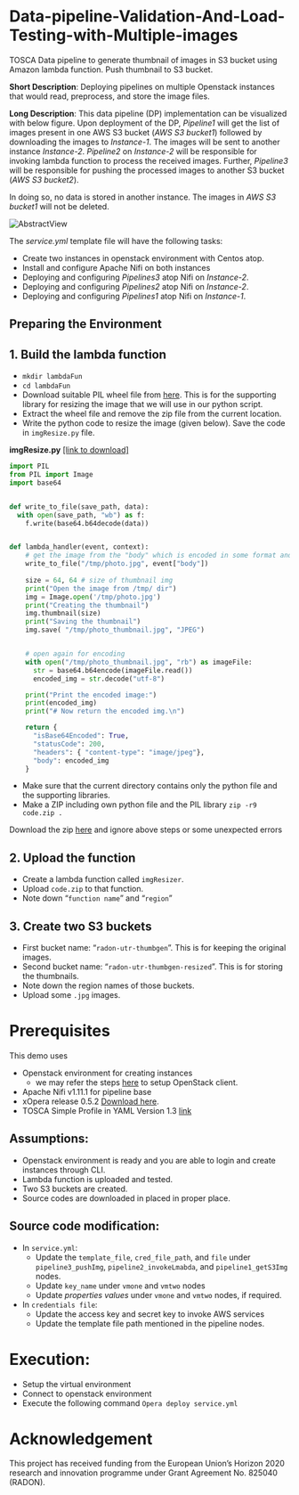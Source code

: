 # Data-pipeline-Validation-And-Load-Testing-with-Multiple-images
TOSCA Data pipeline to generate thumbnail of images in S3 bucket using Amazon lambda function. Push thumbnail to S3 bucket.  

**Short Description**: Deploying pipelines on multiple Openstack instances that would read, preprocess, and store the image files.  

**Long Description**: 
This data pipeline (DP) implementation can be visualized with below figure. Upon deployment of the DP, _Pipeline1_ will get the list of images present in one AWS S3 bucket (_AWS S3 bucket1_) followed by downloading the images to _Instance-1_. The images will be sent to another instance _Instance-2_. _Pipeline2_ on _Instance-2_ will be responsible for invoking lambda function to process the received images. Further, _Pipeline3_ will be responsible for pushing the processed images to another S3 bucket (_AWS S3 bucket2_).  

In doing so, no data is stored in another instance. The images in _AWS S3 bucket1_ will not be deleted.

![AbstractView](https://drive.google.com/uc?export=view&id=1RH9yjACzeDrhmHwNyCY4zsLfu_z0n1Se)


The *service.yml* template file will have the following tasks:
- Create two instances in openstack environment with Centos atop.
- Install and configure Apache Nifi on both instances
- Deploying and configuring *Pipelines3* atop Nifi on *Instance-2*.
- Deploying and configuring *Pipelines2* atop Nifi on *Instance-2*.
- Deploying and configuring *Pipelines1* atop Nifi on *Instance-1*.

## Preparing the Environment

## 1. Build the lambda function
- `mkdir lambdaFun`
- `cd lambdaFun`
- Download suitable PIL wheel file from [here](https://pypi.org/project/Pillow/#files "here"). This is for the supporting library for resizing the image that we will use in our python script.
- Extract the wheel file and remove the zip file from the current location.
- Write the python code to resize the image (given below). Save the code in `imgResize.py` file.  

**imgResize.py** [\[link to download\]](https://github.com/radon-h2020/lambda-thumbGen-TOSCA-datapipeline/blob/master/LambdaFunction/imgResize.py)
```python
import PIL
from PIL import Image
import base64


def write_to_file(save_path, data):
  with open(save_path, "wb") as f:
    f.write(base64.b64decode(data))


def lambda_handler(event, context):    
    # get the image from the "body" which is encoded in some format and is in the HTTP request itself.
    write_to_file("/tmp/photo.jpg", event["body"])
    
    size = 64, 64 # size of thumbnail img
    print("Open the image from /tmp/ dir")
    img = Image.open('/tmp/photo.jpg')
    print("Creating the thumbnail")
    img.thumbnail(size)
    print("Saving the thumbnail")
    img.save( "/tmp/photo_thumbnail.jpg", "JPEG")


    # open again for encoding
    with open("/tmp/photo_thumbnail.jpg", "rb") as imageFile:
      str = base64.b64encode(imageFile.read())
      encoded_img = str.decode("utf-8")

    print("Print the encoded image:")
    print(encoded_img)
    print("# Now return the encoded img.\n")

    return {
      "isBase64Encoded": True,
      "statusCode": 200,
      "headers": { "content-type": "image/jpeg"},
      "body": encoded_img
    }
```

- Make sure that the current directory contains only the python file and the supporting libraries. 
- Make a ZIP including own python file and the PIL library
    `zip -r9 code.zip .`  

Download the zip [here](https://github.com/radon-h2020/lambda-thumbGen-TOSCA-datapipeline/blob/master/LambdaFunction/thumbGenLambda.zip) and ignore above steps or some unexpected errors

## 2. Upload the function
- Create a lambda function called `imgResizer`.
- Upload `code.zip` to that function.
- Note down “`function name`” and “`region`”

## 3. Create two S3 buckets
- First bucket name: “`radon-utr-thumbgen`”. This is for keeping the original images.
- Second bucket name: “`radon-utr-thumbgen-resized`”. This is for storing the thumbnails.
- Note down the region names of those buckets.
- Upload some `.jpg` images.

# Prerequisites
This demo uses 
- Openstack environment for creating instances
   - we may refer the steps [here](https://github.com/radon-h2020/xopera-opera) to setup OpenStack client.
- Apache Nifi v1.11.1 for pipeline base
- xOpera release 0.5.2 [Download here](https://github.com/radon-h2020/xopera-opera/releases/tag/0.5.2 "Download here").
- TOSCA Simple Profile in YAML Version 1.3 [link](https://docs.oasis-open.org/tosca/TOSCA-Simple-Profile-YAML/v1.3/TOSCA-Simple-Profile-YAML-v1.3.html)

## Assumptions:
- Openstack environment is ready and you are able to login and create instances through CLI.
- Lambda function is uploaded and tested.
- Two S3 buckets are created.
- Source codes are downloaded in placed in proper place.
## Source code modification:
- In `service.yml`:
	- Update the `template_file`, `cred_file_path`, and `file` under `pipeline3_pushImg`, `pipeline2_invokeLmabda`, and `pipeline1_getS3Img` nodes. 
	- Update `key_name` under `vmone` and `vmtwo` nodes
	- Update *properties values* under `vmone` and `vmtwo` nodes, if required.
- In `credentials file`: 
	- Update the access key and secret key to invoke AWS services
	- Update the template file path mentioned in the pipeline nodes.




# Execution:
- Setup the virtual environment
- Connect to openstack environment
- Execute the following command
`Opera deploy service.yml`


# Acknowledgement

This project has received funding from the European Union’s Horizon 2020 research and innovation programme under Grant Agreement No. 825040 (RADON).

